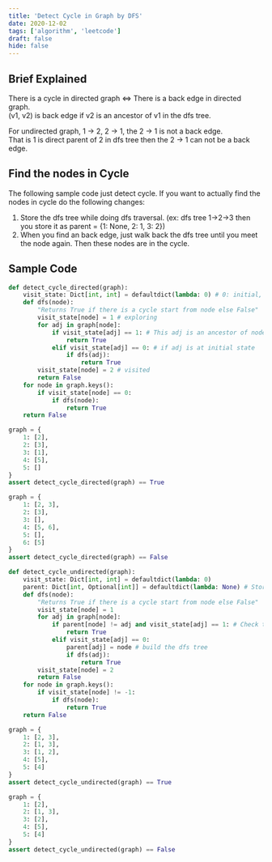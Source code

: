 ```yaml
---
title: 'Detect Cycle in Graph by DFS'
date: 2020-12-02
tags: ['algorithm', 'leetcode']
draft: false
hide: false
---
```


## Brief Explained
There is a cycle in directed graph <=> There is a back edge in directed graph.  
(v1, v2) is back edge if v2 is an ancestor of v1 in the dfs tree.  

For undirected graph, 1 -> 2, 2 -> 1, the 2 -> 1 is not a back edge.  
That is 1 is direct parent of 2 in dfs tree then the 2 -> 1 can not be a back edge.  

## Find the nodes in Cycle
The following sample code just detect cycle. If you want to actually find the nodes in cycle do the following changes:  
1. Store the dfs tree while doing dfs traversal. (ex: dfs tree 1->2->3 then you store it as parent = {1: None, 2: 1, 3: 2})
2. When you find an back edge, just walk back the dfs tree until you meet the node again. Then these nodes are in the cycle.

## Sample Code
``` python
def detect_cycle_directed(graph):
    visit_state: Dict[int, int] = defaultdict(lambda: 0) # 0: initial, 1: exporing, 2: visited
    def dfs(node):
        "Returns True if there is a cycle start from node else False"
        visit_state[node] = 1 # exploring
        for adj in graph[node]:
            if visit_state[adj] == 1: # This adj is an ancestor of node, So this is a back edge
                return True
            elif visit_state[adj] == 0: # if adj is at initial state 
                if dfs(adj):
                    return True
        visit_state[node] = 2 # visited
        return False
    for node in graph.keys():
        if visit_state[node] == 0:
            if dfs(node):
                return True
    return False

graph = {
    1: [2],
    2: [3],
    3: [1],
    4: [5],
    5: []
}
assert detect_cycle_directed(graph) == True

graph = {
    1: [2, 3],
    2: [3],
    3: [],
    4: [5, 6],
    5: [],
    6: [5]
}
assert detect_cycle_directed(graph) == False
```
``` python
def detect_cycle_undirected(graph):
    visit_state: Dict[int, int] = defaultdict(lambda: 0)
    parent: Dict[int, Optional[int]] = defaultdict(lambda: None) # Store dfs tree as parent relationship
    def dfs(node):
        "Returns True if there is a cycle start from node else False"
        visit_state[node] = 1
        for adj in graph[node]:
            if parent[node] != adj and visit_state[adj] == 1: # Check this back edge is not a directed parent relationship
                return True
            elif visit_state[adj] == 0:
                parent[adj] = node # build the dfs tree
                if dfs(adj):
                    return True
        visit_state[node] = 2
        return False
    for node in graph.keys():
        if visit_state[node] != -1:
            if dfs(node):
                return True
    return False

graph = {
    1: [2, 3],
    2: [1, 3],
    3: [1, 2],
    4: [5],
    5: [4]
}
assert detect_cycle_undirected(graph) == True

graph = {
    1: [2],
    2: [1, 3],
    3: [2],
    4: [5],
    5: [4]
}
assert detect_cycle_undirected(graph) == False
```